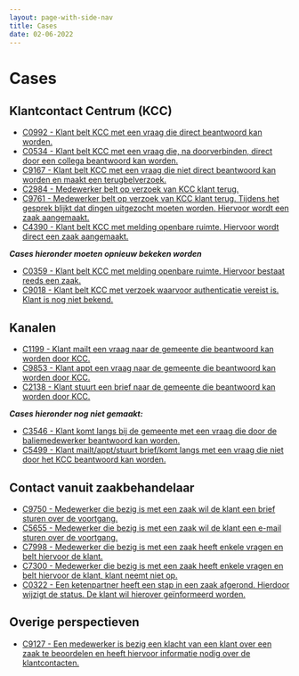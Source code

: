 ```yaml
---
layout: page-with-side-nav
title: Cases
date: 02-06-2022
---
```


# Cases

## Klantcontact Centrum (KCC)

- [C0992 - Klant belt KCC met een vraag die direct beantwoord kan worden.](./artefacten/0992.md)
- [C0534 - Klant belt KCC met een vraag die, na doorverbinden, direct door een collega beantwoord kan worden.](./artefacten/0534.md)
- [C9167 - Klant belt KCC met een vraag die niet direct beantwoord kan worden en maakt een terugbelverzoek.](./artefacten/9167.md)
- [C2984 - Medewerker belt op verzoek van KCC klant terug.](./artefacten/2984.md)
- [C9761 - Medewerker belt op verzoek van KCC klant terug. Tijdens het gesprek blijkt dat dingen uitgezocht moeten worden. Hiervoor wordt een zaak aangemaakt.](./artefacten/9761.md)
- [C4390 - Klant belt KCC met melding openbare ruimte. Hiervoor wordt direct een zaak aangemaakt.](./artefacten/4390.md)

___Cases hieronder moeten opnieuw bekeken worden___

- [C0359 - Klant belt KCC met melding openbare ruimte. Hiervoor bestaat reeds een zaak.](./artefacten/0359.md)
- [C9018 - Klant belt KCC met verzoek waarvoor authenticatie vereist is. Klant is nog niet bekend.](./artefacten/9018.md)
  
## Kanalen
- [C1199 - Klant mailt een vraag naar de gemeente die beantwoord kan worden door KCC.](./artefacten/1199.md)
- [C9853 - Klant appt een vraag naar de gemeente die beantwoord kan worden door KCC.](./artefacten/9853.md)
- [C2138 - Klant stuurt een brief naar de gemeente die beantwoord kan worden door KCC.](./artefacten/2138.md)

___Cases hieronder nog niet gemaakt:___
- [C3546 - Klant komt langs bij de gemeente met een vraag die door de baliemedewerker beantwoord kan worden.](./artefacten/3546.md)
- [C5499 - Klant mailt/appt/stuurt brief/komt langs met een vraag die niet door het KCC beantwoord kan worden.](./artefacten/5499.md)

## Contact vanuit zaakbehandelaar
- [C9750 - Medewerker die bezig is met een zaak wil de klant een brief sturen over de voortgang.](./artefacten/9750.md)
- [C5655 - Medewerker die bezig is met een zaak wil de klant een e-mail sturen over de voortgang.](./artefacten/5655.md)
- [C7998 - Medewerker die bezig is met een zaak heeft enkele vragen en belt hiervoor de klant.](./artefacten/7998.md)
- [C7300 - Medewerker die bezig is met een zaak heeft enkele vragen en belt hiervoor de klant, klant neemt niet op.](./artefacten/7300.md)
- [C0322 - Een ketenpartner heeft een stap in een zaak afgerond. Hierdoor wijzigt de status. De klant wil hierover geïnformeerd worden.](./artefacten/0322.md)

## Overige perspectieven
- [C9127 - Een medewerker is bezig een klacht van een klant over een zaak te beoordelen en heeft hiervoor informatie nodig over de klantcontacten.](./artefacten/9127.md)
